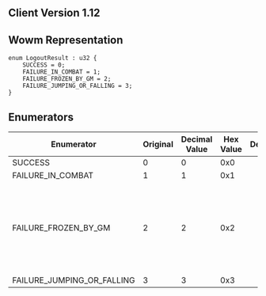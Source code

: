 ## Client Version 1.12

## Wowm Representation
```rust,ignore
enum LogoutResult : u32 {
    SUCCESS = 0;    
    FAILURE_IN_COMBAT = 1;    
    FAILURE_FROZEN_BY_GM = 2;    
    FAILURE_JUMPING_OR_FALLING = 3;    
}

```
## Enumerators
| Enumerator | Original | Decimal Value | Hex Value | Description | Comment |
| --------- | -------- | ------------- | --------- | ----------- | ------- |
| SUCCESS | 0 | 0 | 0x0 |  |  |
| FAILURE_IN_COMBAT | 1 | 1 | 0x1 |  |  |
| FAILURE_FROZEN_BY_GM | 2 | 2 | 0x2 |  | vmangos checks for aura 9454. Has FIXME - Need the correct value. |
| FAILURE_JUMPING_OR_FALLING | 3 | 3 | 0x3 |  |  |
